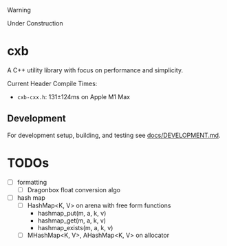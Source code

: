 > [!WARNING]
> Under Construction

# cxb

A C++ utility library with focus on performance and simplicity.

Current Header Compile Times:
* `cxb-cxx.h`: 131±124ms on Apple M1 Max

## Development

For development setup, building, and testing see [docs/DEVELOPMENT.md](docs/DEVELOPMENT.md).

# TODOs
- [ ] formatting
    - [ ] Dragonbox float conversion algo
- [ ] hash map
    - [ ] HashMap<K, V> on arena with free form functions
        - hashmap_put(m, a, k, v)
        - hashmap_get(m, a, k, v)
        - hashmap_exists(m, a, k, v)
    - [ ] MHashMap<K, V>, AHashMap<K, V> on allocator
